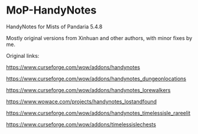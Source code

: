 # MoP-HandyNotes
HandyNotes for Mists of Pandaria 5.4.8

Mostly original versions from Xinhuan and other authors, with minor fixes by me.

Original links:

https://www.curseforge.com/wow/addons/handynotes

https://www.curseforge.com/wow/addons/handynotes_dungeonlocations

https://www.curseforge.com/wow/addons/handynotes_lorewalkers

https://www.wowace.com/projects/handynotes_lostandfound

https://www.curseforge.com/wow/addons/handynotes_timelessisle_rareelit

https://www.curseforge.com/wow/addons/timelessislechests
